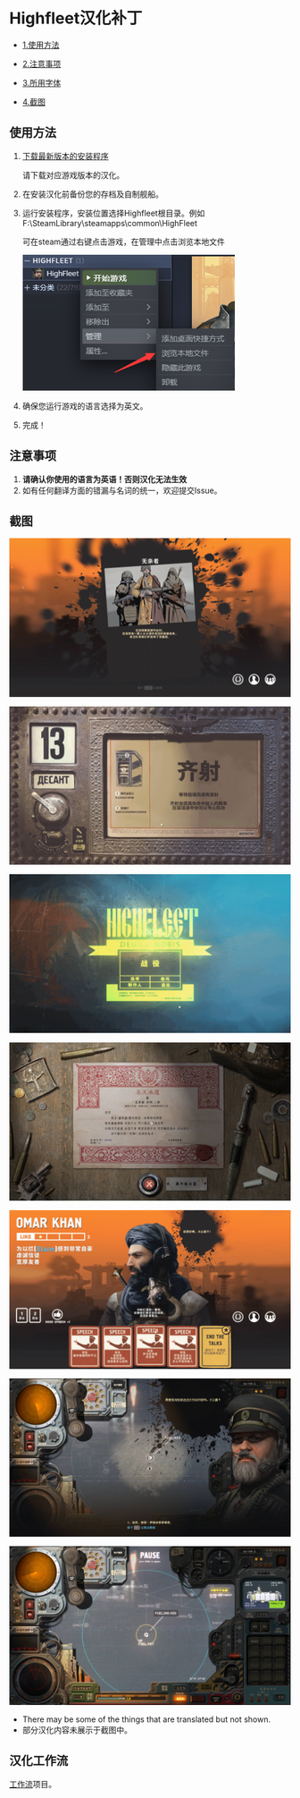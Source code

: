 

# Highfleet汉化补丁
* [1.使用方法](#使用方法)

* [2.注意事项](#注意事项)

* [3.所用字体](#所用字体)

* [4.截图](#截图)


## 使用方法
1. [下载最新版本的安装程序](https://github.com/Xchiliarch/Highfleet-Chinese-localization/releases/)

   请下载对应游戏版本的汉化。

2. 在安装汉化前备份您的存档及自制舰船。

3. 运行安装程序，安装位置选择Highfleet根目录。例如
   F:\SteamLibrary\steamapps\common\HighFleet

   可在steam通过右键点击游戏，在管理中点击浏览本地文件

   ![file](https://raw.githubusercontent.com/Xchiliarch/Xchiliarch_Image_Host/master/file.png)

4. 确保您运行游戏的语言选择为英文。

5. 完成！

## 注意事项
1. **请确认你使用的语言为英语！否则汉化无法生效**
3. 如有任何翻译方面的错漏与名词的统一，欢迎提交Issue。

## 截图

![event](https://raw.githubusercontent.com/Xchiliarch/Xchiliarch_Image_Host/master/event.jpg)

![fight](https://raw.githubusercontent.com/Xchiliarch/Xchiliarch_Image_Host/master/fight.jpg)

![main menu](https://raw.githubusercontent.com/Xchiliarch/Xchiliarch_Image_Host/master/main%20menu.jpg)

![Opening](https://github.com/Xchiliarch/Highfleet-Chinese-localization/blob/master/Screenshots/Opening.jpg)

![talk](https://raw.githubusercontent.com/Xchiliarch/Xchiliarch_Image_Host/master/talk.jpg)

![tutorial](https://github.com/Xchiliarch/Highfleet-Chinese-localization/blob/master/Screenshots/tutorial.jpg)

![UI](https://github.com/Xchiliarch/Highfleet-Chinese-localization/blob/master/Screenshots/UI.jpg)

- There may be some of the things that are translated but not shown.
- 部分汉化内容未展示于截图中。

## 汉化工作流

[工作流](https://github.com/Xchiliarch/Highfleet_chinese_work)项目。

